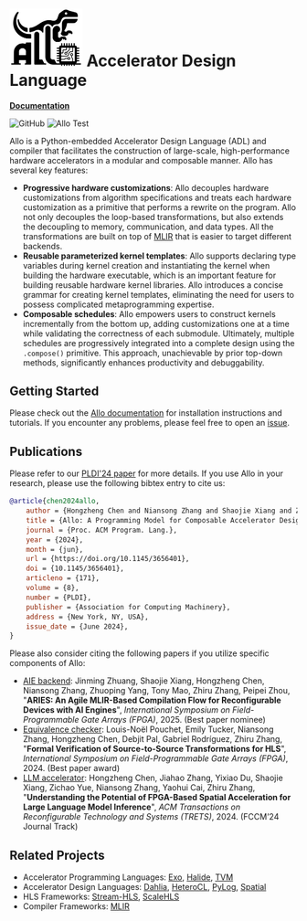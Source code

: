 <!--- Copyright Allo authors. All Rights Reserved. -->
<!--- SPDX-License-Identifier: Apache-2.0  -->

<img src="tutorials/allo-icon.png" width=128/> Accelerator Design Language
==============================================================================

[**Documentation**](https://cornell-zhang.github.io/allo) 

![GitHub](https://img.shields.io/github/license/cornell-zhang/allo)
![Allo Test](https://github.com/cornell-zhang/allo/actions/workflows/config.yml/badge.svg)

Allo is a Python-embedded Accelerator Design Language (ADL) and compiler that facilitates the construction of large-scale, high-performance hardware accelerators in a modular and composable manner. Allo has several key features:
* **Progressive hardware customizations**: Allo decouples hardware customizations from algorithm specifications and treats each hardware customization as a primitive that performs a rewrite on the program. Allo not only decouples the loop-based transformations, but also extends the decoupling to memory, communication, and data types. All the transformations are built on top of [MLIR](https://mlir.llvm.org/) that is easier to target different backends.
* **Reusable parameterized kernel templates**: Allo supports declaring type variables during kernel creation and instantiating the kernel when building the hardware executable, which is an important feature for building reusable hardware kernel libraries. Allo introduces a concise grammar for creating kernel templates, eliminating the need for users to possess complicated metaprogramming expertise.
* **Composable schedules**: Allo empowers users to construct kernels incrementally from the bottom up, adding customizations one at a time while validating the correctness of each submodule. Ultimately, multiple schedules are progressively integrated into a complete design using the `.compose()` primitive. This approach, unachievable by prior top-down methods, significantly enhances productivity and debuggability.


## Getting Started

Please check out the [Allo documentation](https://cornell-zhang.github.io/allo) for installation instructions and tutorials.
If you encounter any problems, please feel free to open an [issue](https://github.com/cornell-zhang/allo/issues).


## Publications
Please refer to our [PLDI'24 paper](https://dl.acm.org/doi/10.1145/3656401) for more details. If you use Allo in your research, please use the following bibtex entry to cite us:
```bibtex
@article{chen2024allo,
    author = {Hongzheng Chen and Niansong Zhang and Shaojie Xiang and Zhichen Zeng and Mengjia Dai and Zhiru Zhang},
    title = {Allo: A Programming Model for Composable Accelerator Design},
    journal = {Proc. ACM Program. Lang.},
    year = {2024},
    month = {jun},
    url = {https://doi.org/10.1145/3656401},
    doi = {10.1145/3656401},
    articleno = {171},
    volume = {8},
    number = {PLDI},
    publisher = {Association for Computing Machinery},
    address = {New York, NY, USA},
    issue_date = {June 2024},
}
```

Please also consider citing the following papers if you utilize specific components of Allo:
* [AIE backend](https://cornell-zhang.github.io/allo/backends/aie.html): Jinming Zhuang, Shaojie Xiang, Hongzheng Chen, Niansong Zhang, Zhuoping Yang, Tony Mao, Zhiru Zhang, Peipei Zhou, "**ARIES: An Agile MLIR-Based Compilation Flow for Reconfigurable Devices with AI Engines**", *International Symposium on Field-Programmable Gate Arrays (FPGA)*, 2025. (Best paper nominee)
* [Equivalence checker](https://github.com/cornell-zhang/allo/blob/main/allo/verify.py): Louis-Noël Pouchet, Emily Tucker, Niansong Zhang, Hongzheng Chen, Debjit Pal, Gabriel Rodríguez, Zhiru Zhang, "**Formal Verification of Source-to-Source Transformations for HLS**", *International Symposium on Field-Programmable Gate Arrays (FPGA)*, 2024. (Best paper award)
* [LLM accelerator](https://github.com/cornell-zhang/allo/tree/main/examples): Hongzheng Chen, Jiahao Zhang, Yixiao Du, Shaojie Xiang, Zichao Yue, Niansong Zhang, Yaohui Cai, Zhiru Zhang, "**Understanding the Potential of FPGA-Based Spatial Acceleration for Large Language Model Inference**", *ACM Transactions on Reconfigurable Technology and Systems (TRETS)*, 2024. (FCCM’24 Journal Track)


## Related Projects
* Accelerator Programming Languages: [Exo](https://github.com/exo-lang/exo), [Halide](https://github.com/halide/Halide), [TVM](https://github.com/apache/tvm)
* Accelerator Design Languages: [Dahlia](https://github.com/cucapra/dahlia), [HeteroCL](https://github.com/cornell-zhang/heterocl), [PyLog](https://github.com/hst10/pylog), [Spatial](https://github.com/stanford-ppl/spatial)
* HLS Frameworks: [Stream-HLS](https://github.com/UCLA-VAST/Stream-HLS), [ScaleHLS](https://github.com/hanchenye/scalehls)
* Compiler Frameworks: [MLIR](https://mlir.llvm.org/)
